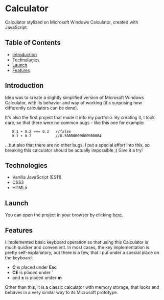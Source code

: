 # Calculator
Calculator stylized on Microsoft Windows Calculator, created with JavaScript.

## Table of Contents

* [Introduction](#introduction)
* [Technologies](#technologies)
* [Launch](#launch)
* [Features](#features)

## Introduction
Idea was to create a slightly simplified version of Microsoft Windows Calculator, with its behavior and way of working (it's surprising how differently calculators can be done).

It's also the first project that made it into my portfolio. By creating it, I took care, so that there were no common bugs - like this one for example: 

       0.1 + 0.2 === 0.3   //false 
       0.1 + 0.2           //0.30000000000000004 

...but also that there are no other bugs. I put a special effort into this, so breaking this calculator should be actually impossible ;) Give it a try!



## Technologies

- Vanilla JavaScript (ES11)
- CSS3
- HTML5

## Launch

You can open the project in your browser by clicking [here.](https://prmk01.github.io/Calculator)

## Features

I implemented basic keyboard operation so that using this Calculator is much quicker and convenient. In most cases, the key implementation is pretty self-explanatory, but there is a few, that I put under a special place on the keyboard:

- **C** is placed under **Esc**
- **CE** is placed under **`**
- and **±** is placed under **m**

Other than this, it is a classic calculator with memory storage, that looks and behaves in a very similar way to its Microsoft prototype.